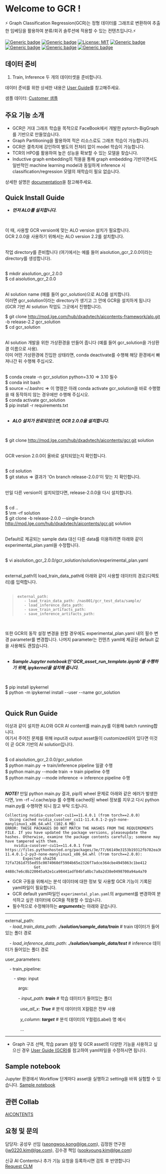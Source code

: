 # Welcome to GCR !

⚡ Graph Classification Regression(GCR)는 정형 데이터를 그래프로 변환하여 추출한 임베딩을 활용하여 분류/회귀 솔루션에 적용할 수 있는 컨텐츠입니다.⚡

[![Generic badge](https://img.shields.io/badge/release-v2.0.0-green.svg?style=for-the-badge)](http://링크)
[![Generic badge](https://img.shields.io/badge/last_update-2023.10.16-002E5F?style=for-the-badge)]()
[![License: MIT](https://img.shields.io/badge/License-MIT-yellow.svg?style=for-the-badge)](https://opensource.org/licenses/MIT)
[![Generic badge](https://img.shields.io/badge/python-3.10.12-purple.svg?style=for-the-badge&logo=python&logoColor=white)](https://www.python.org/)
[![Generic badge](https://img.shields.io/badge/dependencies-up_to_date-green.svg?style=for-the-badge&logo=python&logoColor=white)](requirement링크)
[![Generic badge](https://img.shields.io/badge/collab-blue.svg?style=for-the-badge)](http://collab.lge.com/main/display/AICONTENTS)
[![Generic badge](https://img.shields.io/badge/request_clm-green.svg?style=for-the-badge)](http://collab.lge.com/main/pages/viewpage.action?pageId=2157128981)


## 데이터 준비
1. Train, Inference 두 개의 데이터셋을 준비합니다.


데이터 준비를 위한 상세한 내용은 [User Guide](http://collab.lge.com/main/pages/viewpage.action?pageId=2184972859#UserGuide(GCR)-|GCR%EC%9A%A9%EB%8D%B0%EC%9D%B4%ED%84%B0%EC%A4%80%EB%B9%84)를 참고해주세요.

샘플 데이터: [Customer 샘플](http://collab.lge.com/main/pages/viewpage.action?pageId=2184972864)
 


## 주요 기능 소개
- GCR은 거대 그래프 학습을 목적으로 FaceBook에서 개발한 pytorch-BigGraph를 기반으로 만들었습니다.
- Graph Partitioning을 활용하여 적은 리소스로도 그래프 학습이 가능합니다.
- GCR은 결측치에 강인하여 별도의 전처리 없이 model 학습이 가능합니다.
- TCR의 HPO를 활용하여 높은 성능을 확보할 수 있는 모델을 찾습니다.
- Inductive graph embedding의 적용을 통해 graph embedding 기반이면서도 일반적인 machine learning model과 동일하게 inference 시 classification/regression 모델의 재학습이 필요 없습니다.

상세한 설명은 [documentation](http://collab.lge.com/main/pages/viewpage.action?pageId=2184972902)을 참고해주세요. 

## Quick Install Guide

+ ***먼저 ALO를 설치합니다.***    
<br />

이 때, 사용할 GCR version에 맞는 ALO version 설치가 필요합니다.   
GCR 2.0.0을 사용하기 위해서는 ALO version 2.2를 설치합니다.   
<br />

작업 directory를 준비합니다 (여기에서는 예를 들어 aisolution_gcr_2.0.0이라는 directory를 생성합니다).   
<br />

\$ mkdir aisolution_gcr_2.0.0   
\$ cd aisolution_gcr_2.0.0   
<br />

AI solution name (예를 들어 gcr_solution)으로 ALO를 설치합니다.   
이러면 gcr_solution이라는 directory가 생기고 그 안에 GCR을 설치하게 됩니다 (GCR 기반 AI solution 작업도 그곳에서 진행합니다).
<br />

\$ git clone http://mod.lge.com/hub/dxadvtech/aicontents-framework/alo.git -b release-2.2 gcr_solution   
\$ cd gcr_solution   
<br />

AI solution 개발을 위한 가상환경을 만들어 줍니다 (예를 들어 gcr_solution을 가상환경 이름으로 사용).   
이미 어떤 가상환경에 진입한 상태라면, conda deactivate를 수행해 해당 환경에서 빠져나간 뒤 수행해 주십시오.   
<br />

\$ conda create -n gcr_solution python=3.10  => 3.10 필수   
\$ conda init bash   
\$ source ~/.bashrc => 이 명령은 아래 conda activate gcr_solution을 바로 수행했을 때 동작하지 않는 경우에만 수행해 주십시오.   
\$ conda activate gcr_solution   
\$ pip install -r requirements.txt   
<br />

+ ***ALO 설치가 완료되었으면, GCR 2.0.0을 설치합니다.***   
<br />

\$ git clone http://mod.lge.com/hub/dxadvtech/aicontents/gcr.git solution   
<br />

GCR version 2.0.0이 올바로 설치되었는지 확인합니다.   
<br />

\$ cd solution   
\$ git status => 결과가 'On branch release-2.0.0'이 맞는 지 확인합니다.   
<br />

만일 다른 version이 설치되었다면, release-2.0.0을 다시 설치합니다.   
<br />

\$ cd ..   
\$ \rm -rf solution   
\$ git clone -b release-2.0.0 --single-branch http://mod.lge.com/hub/dxadvtech/aicontents/gcr.git solution   
<br />

Default로 제공되는 sample data 대신 다른 data를 이용하려면 아래와 같이 experimental_plan.yaml을 수정합니다.   
<br />

\$ vi aisolution_gcr_2.0.0/gcr_solution/solution/experimental_plan.yaml   
<br />

external_path의 load_train_data_path에 아래와 같이 사용할 데이터의 경로(디렉토리)를 입력합니다.   
<br />

>```   
>external_path:   
>    - load_train_data_path: /nas001/gcr_test_data/sample/   
>    - load_inference_data_path:   
>    - save_train_artifacts_path:   
>    - save_inference_artifacts_path:   
>```   
<br />

또한 GCR의 동작 설정 변경을 원할 경우에도 experimental_plan.yaml 내의 필수 변경 parameter를 변경합니다. 나머지 parameter는 컨텐츠 yaml에 제공된 default 값을 사용해도 괜찮습니다.   
<br />

+ ***Sample Jupyter notebook인 'GCR_asset_run_template.ipynb'을 수행하기 위해, ipykernel을 설치해 줍니다.***   
<br />

\$ pip install ipykernel   
\$ python -m ipykernel install --user --name gcr_solution   
<br />


## Quick Run Guide

이상과 같이 설치한 ALO와 GCR AI content를 main.py를 이용해 batch running합니다.   
여기서 주어진 문제를 위해 input과 output asset들이 customized되어 있다면 이것이 곧 GCR 기반의 AI solution입니다.     
<br />

\$ cd aisolution_gcr_2.0.0/gcr_solution   
\$ python main.py                    -> train/inference pipeline 일괄 수행   
\$ python main.py --mode train       -> train pipeline 수행    
\$ python main.py --mode inference   -> inference pipeline 수행   
<br />


***NOTE!***
만일 python main.py 결과, pip의 wheel 문제로 아래와 같은 에러가 발생한다면, \rm -rf ~/.cache/pip 를 수행해 cached된 wheel 정보를 지우고 다시 python main.py를 수행하면 되니 참고 부탁 드립니다.

```
Collecting nvidia-cusolver-cu11==11.4.0.1 (from torch==2.0.0)
  Using cached nvidia_cusolver_cu11-11.4.0.1-2-py3-none-manylinux1_x86_64.whl (102.6 MB)
ERROR: THESE PACKAGES DO NOT MATCH THE HASHES FROM THE REQUIREMENTS FILE. If you have updated the package versions, pleaseupdate the hashes. Otherwise, examine the package contents carefully; someone may have tampered with them.
    nvidia-cusolver-cu11==11.4.0.1 from https://files.pythonhosted.org/packages/3e/77/66149e3153b19312fb782ea367f3f950123b93916a45538b573fe373570a/nvidia_cusolver_cu11-11.4.0.1-2-py3-none-manylinux1_x86_64.whl (from torch==2.0.0):
        Expected sha256 72fa7261d755ed55c0074960df5904b65e2326f7adce364cbe4945063c1be412
             Got        4488c7e6c8b220045a92e1ca98441adf84bfa8bc7a8a2d38e0498700a94a4a70
```



- GCR 구동을 위해서는 분석 데이터에 대한 정보 및 사용할 GCR 기능이 기록된 yaml파일이 필요합니다.  
- GCR default yaml파일인 `experimental_plan.yaml`의 argument를 변경하여 분석하고 싶은 데이터에 GCR을 적용할 수 있습니다.
- 필수적으로 수정해야하는 ***arguments***는 아래와 같습니다. 
***
external_path:  
&emsp;- *load_train_data_path*: ***./solution/sample_data/train***    # train 데이터가 들어있는 폴더 경로

&emsp;- *load_inference_data_path*: ***./solution/sample_data/test***    # inference 데이터가 들어있는 폴더 경로

user_parameters:  

&emsp;- train_pipeline:  

&emsp;&emsp;- step: input 

&emsp;&emsp;&emsp;args: 

&emsp;&emsp;&emsp;- *input_path*: ***train***    # 학습 데이터가 들어있는 폴더

&emsp;&emsp;&emsp;&ensp;*use_all_x*: ***True***              # 분석 데이터의 X컬럼은 전부 사용

&emsp;&emsp;&emsp;&ensp;*y_column*: ***target***         # 분석 데이터의 Y컬럼(Label) 명 예시

&emsp;&emsp;&emsp;&ensp;...  

***
- Graph 구조 선택, 학습 param 설정 및 GCR asset의 다양한 기능을 사용하고 싶으신 경우 [User Guide (GCR)](http://collab.lge.com/main/pages/viewpage.action?pageId=2178788969)를 참고하여 yaml파일을 수정하시면 됩니다. 



## Sample notebook
Jupyter 환경에서 Workflow 단계마다 asset을 실행하고 setting을 바꿔 실험할 수 있습니다. [Sample notebook](http://mod.lge.com/hub/dxadvtech/aicontents/gcr/-/blob/release-2.0.0/GCR_asset_run_template.ipynb)

## 관련 Collab
[AICONTENTS](http://collab.lge.com/main/display/AICONTENTS)

## 요청 및 문의
담당자: 공성우 선임 (seongwoo.kong@lge.com), 김정원 연구원 (jw0220.kim@lge.com), 김수경 책임 (sookyoung.kim@lge.com)

신규 AI Contents나 추가 기능 요청을 등록하시면 검토 후 반영합니다  
[Request CLM](http://clm.lge.com/issue/projects/DXADVTECH/)


